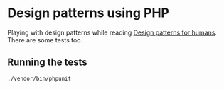 # Design patterns using PHP

Playing with design patterns while reading [Design patterns for humans](https://github.com/kamranahmedse/design-patterns-for-humans).
There are some tests too.

## Running the tests
```bash
./vendor/bin/phpunit
```
